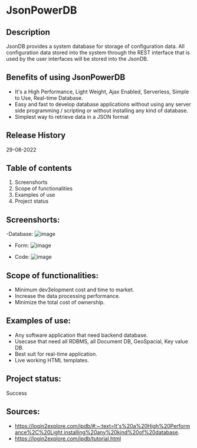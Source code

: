 # JsonPowerDB
## Description
JsonDB provides a system database for storage of configuration data. All configuration data stored into the system through the REST interface that is used by the user interfaces will be stored into the JsonDB.
## Benefits of using JsonPowerDB
- It's a High Performance, Light Weight, Ajax Enabled, Serverless, Simple to Use, Real-time Database. 
- Easy and fast to develop database applications without using any server side programming / scripting or without installing any kind of database.
- Simplest way to retrieve data in a JSON format
## Release History
29-08-2022
## Table of contents
1. Screenshorts
2. Scope of functionalities
3. Examples of use
4. Project status
## Screenshorts: 
-Database:
![image](https://user-images.githubusercontent.com/48211421/187226131-bbd55975-a35e-4d6a-9a8c-9c91caeed8a1.png)

- Form:
![image](https://user-images.githubusercontent.com/48211421/187226283-360444b7-9098-44a9-922f-67c480c7ce26.png)

- Code:
![image](https://user-images.githubusercontent.com/48211421/187225932-8d5b5a89-897f-4210-a173-d4f9cf6d9d08.png)

## Scope of functionalities:
- Minimum dev3elopment cost and time to market.
- Increase the data processing performance.
- Minimize the total cost of ownership.

## Examples of use:
- Any software application that need backend database.
- Usecase that need all RDBMS, all Document DB, GeoSpacial, Key value DB.
- Best suit for real-time application.
- Live working HTML templates.

## Project status:
Success
## Sources:
- https://login2explore.com/jpdb/#:~:text=It's%20a%20High%20Performance%2C%20Light,installing%20any%20kind%20of%20database.
- https://login2explore.com/jpdb/tutorial.html

